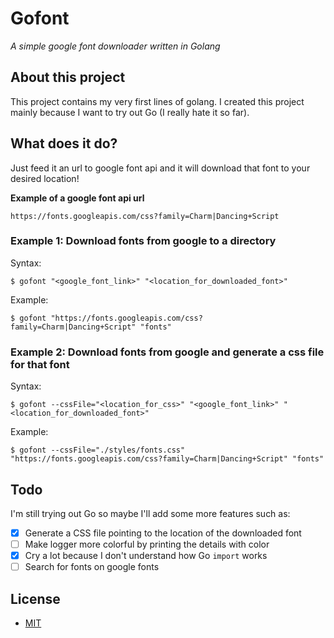 # Gofont

_A simple google font downloader written in Golang_

## About this project

This project contains my very first lines of golang. I created this project mainly because I want to try out Go (I really hate it so far).

## What does it do?

Just feed it an url to google font api and it will download that font to your desired location!

**Example of a google font api url**

```
https://fonts.googleapis.com/css?family=Charm|Dancing+Script
```

### Example 1: Download fonts from google to a directory

Syntax:

```
$ gofont "<google_font_link>" "<location_for_downloaded_font>"
```

Example:

```
$ gofont "https://fonts.googleapis.com/css?family=Charm|Dancing+Script" "fonts"
```

### Example 2: Download fonts from google and generate a css file for that font

Syntax:

```
$ gofont --cssFile="<location_for_css>" "<google_font_link>" "<location_for_downloaded_font>"
```

Example:

```
$ gofont --cssFile="./styles/fonts.css" "https://fonts.googleapis.com/css?family=Charm|Dancing+Script" "fonts"
```

## Todo

I'm still trying out Go so maybe I'll add some more features such as:

- [x] Generate a CSS file pointing to the location of the downloaded font
- [ ] Make logger more colorful by printing the details with color
- [x] Cry a lot because I don't understand how Go `import` works
- [ ] Search for fonts on google fonts

## License

- [MIT](LICENSE)
